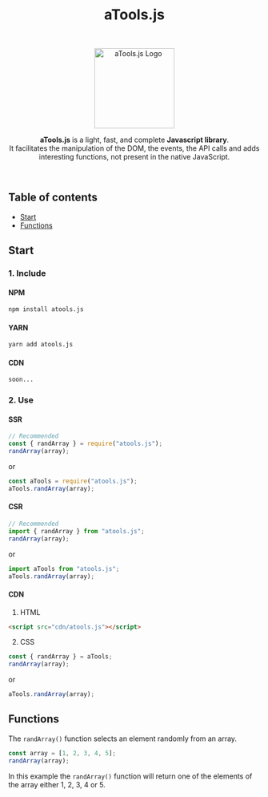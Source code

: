 <h1 align="center">aTools.js</h1>

<br>

<p align="center">
  <a href="#">
    <img src="https://elliot-sutton.com/src/img/atools.js.png" alt="aTools.js Logo" width="160">
  </a>
</p>

<p align="center">
  <strong>aTools.js</strong> is a light, fast, and complete <strong>Javascript library</strong>.
  <br>
  It facilitates the manipulation of the DOM, the events, the API calls and adds interesting functions, not present in the native JavaScript.
</p>

<br>

## Table of contents

- [Start](#start)
- [Functions](#functions)

## Start

### 1. Include

#### NPM

```sh
npm install atools.js
```

#### YARN

```sh
yarn add atools.js
```

#### CDN

```sh
soon...
```

### 2. Use

#### SSR

```js
// Recommended
const { randArray } = require("atools.js");
randArray(array);
```

or

```js
const aTools = require("atools.js");
aTools.randArray(array);
```

#### CSR

```js
// Recommended
import { randArray } from "atools.js";
randArray(array);
```

or

```js
import aTools from "atools.js";
aTools.randArray(array);
```

#### CDN

1. HTML

```html
<script src="cdn/atools.js"></script>
```

2. CSS

```js
const { randArray } = aTools;
randArray(array);
```

or

```js
aTools.randArray(array);
```

## Functions

The `randArray()` function selects an element randomly from an array.

```js
const array = [1, 2, 3, 4, 5];
randArray(array);
```

In this example the `randArray()` function will return one of the elements of the array either 1, 2, 3, 4 or 5.
